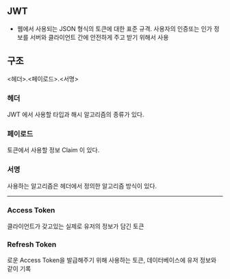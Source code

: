 ## JWT

* 웹에서 사용되는 JSON 형식의 토큰에 대한 표준 규격. 사용자의 인증또는 인가 정보를 서버와 클라이언트 간에 안전하게 주고 받기 위해서 사용

## 구조

<헤더>.<페이로드>.<서명>

### 헤더

JWT 에서 사용할 타입과 해시 알고리즘의 종류가 있다.

### 페이로드

토큰에서 사용할 정보 Claim 이 있다.

### 서명

사용하는 알고리즘은 헤더에서 정의한 알고리즘 방식이 있다.

---

### Access Token

클라이언트가 갖고있는 실제로 유저의 정보가 담긴 토큰

### Refresh Token

로운 Access Token을 발급해주기 위해 사용하는 토큰, 데이터베이스에 유저 정보와 같이 기록
